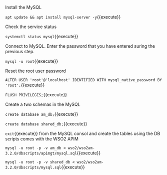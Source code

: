 Install the MySQL 

`apt update && apt install mysql-server -y`{{execute}}

Check the service status

`systemctl status mysql`{{execute}}

Connect to MySQL. Enter the password that you have entered suring the previous step.

`mysql -u root`{{execute}}

Reset the root user password

`ALTER USER 'root'@'localhost' IDENTIFIED WITH mysql_native_password BY 'root';`{{execute}}

`FLUSH PRIVILEGES;`{{execute}}

Create a two schemas in the MySQL

`create database am_db;`{{execute}}

`create database shared_db;`{{execute}}

`exit`{{execute}} from the MySQL consol and create the tables using the DB scripts comes with the WSO2 APIM

`mysql -u root -p -v am_db < wso2/wso2am-3.2.0/dbscripts/apimgt/mysql.sql`{{execute}}

`mysql -u root -p -v shared_db < wso2/wso2am-3.2.0/dbscripts/mysql.sql`{{execute}}



